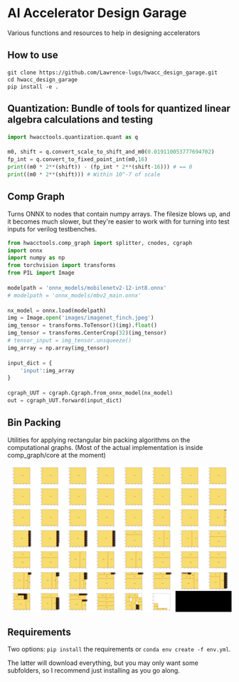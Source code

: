 # AI Accelerator Design Garage

Various functions and resources to help in designing accelerators

## How to use

```
git clone https://github.com/Lawrence-lugs/hwacc_design_garage.git
cd hwacc_design_garage
pip install -e .
```

## Quantization: Bundle of tools for quantized linear algebra calculations and testing

```python
import hwacctools.quantization.quant as q

m0, shift = q.convert_scale_to_shift_and_m0(0.019110053777694702)
fp_int = q.convert_to_fixed_point_int(m0,16)
print((m0 * 2**(shift)) - (fp_int * 2**(shift-16))) # == 0
print((m0 * 2**(shift))) # Within 10^-7 of scale
```

## Comp Graph

Turns ONNX to nodes that contain numpy arrays. The filesize blows up, and it becomes much slower, but they're easier to work with for turning into test inputs for verilog testbenches.

```python
from hwacctools.comp_graph import splitter, cnodes, cgraph
import onnx
import numpy as np
from torchvision import transforms
from PIL import Image

modelpath = 'onnx_models/mobilenetv2-12-int8.onnx'
# modelpath = 'onnx_models/mbv2_main.onnx'

nx_model = onnx.load(modelpath)
img = Image.open('images/imagenet_finch.jpeg')
img_tensor = transforms.ToTensor()(img).float()
img_tensor = transforms.CenterCrop(32)(img_tensor)
# tensor_input = img_tensor.unsqueeze()
img_array = np.array(img_tensor)

input_dict = {
    'input':img_array
}

cgraph_UUT = cgraph.Cgraph.from_onnx_model(nx_model)
out = cgraph_UUT.forward(input_dict)
```

## Bin Packing

Utilities for applying rectangular bin packing algorithms on the computational graphs.
(Most of the actual implementation is inside comp_graph/core at the moment)

![](images/bin_packing.png)

## Requirements

Two options: `pip install` the requirements or
`conda env create -f env.yml`.

The latter will download everything, but you may only want some subfolders, so I recommend just installing as you go along.